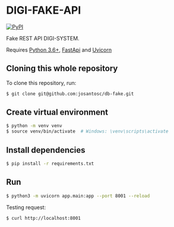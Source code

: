 # DIGI-FAKE-API

[![PyPI](https://img.shields.io/pypi/v/json-server.py.svg)](https://pypi.org/project/json-server.py/)

Fake REST API DIGI-SYSTEM.

Requires [Python 3.6+](https://pypi.org/project/json-server.py/), [FastApi](https://fastapi.tiangolo.com/) and [Uvicorn](https://www.uvicorn.org/)

## Cloning this whole repository

To clone this repository, run:
``` bash
$ git clone git@github.com:josantosc/db-fake.git
```
## Create virtual environment

```bash
$ python -m venv venv
$ source venv/bin/activate  # Windows: \venv\scripts\activate
```

## Install dependencies
```bash
$ pip install -r requirements.txt
```


## Run
```sh
$ python3 -m uvicorn app.main:app --port 8001 --reload  
```

Testing request:

```sh
$ curl http://localhost:8001
```